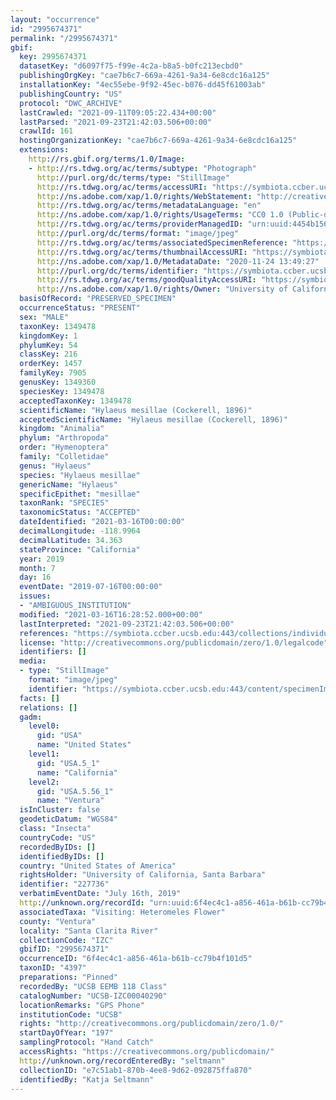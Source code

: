 ```yaml
---
layout: "occurrence"
id: "2995674371"
permalink: "/2995674371"
gbif:
  key: 2995674371
  datasetKey: "d6097f75-f99e-4c2a-b8a5-b0fc213ecbd0"
  publishingOrgKey: "cae7b6c7-669a-4261-9a34-6e8cdc16a125"
  installationKey: "4ec55ebe-9f92-45ec-b076-dd45f61003ab"
  publishingCountry: "US"
  protocol: "DWC_ARCHIVE"
  lastCrawled: "2021-09-11T09:05:22.434+00:00"
  lastParsed: "2021-09-23T21:42:03.506+00:00"
  crawlId: 161
  hostingOrganizationKey: "cae7b6c7-669a-4261-9a34-6e8cdc16a125"
  extensions:
    http://rs.gbif.org/terms/1.0/Image:
    - http://rs.tdwg.org/ac/terms/subtype: "Photograph"
      http://purl.org/dc/terms/type: "StillImage"
      http://rs.tdwg.org/ac/terms/accessURI: "https://symbiota.ccber.ucsb.edu:443/content/specimenImages/UCSB_IZC/UCSB-IZC00040/UCSB-IZC00040290.jpg"
      http://ns.adobe.com/xap/1.0/rights/WebStatement: "http://creativecommons.org/publicdomain/zero/1.0/"
      http://rs.tdwg.org/ac/terms/metadataLanguage: "en"
      http://ns.adobe.com/xap/1.0/rights/UsageTerms: "CC0 1.0 (Public-domain)"
      http://rs.tdwg.org/ac/terms/providerManagedID: "urn:uuid:4454b156-6a7d-47db-9668-39c348fa8749"
      http://purl.org/dc/terms/format: "image/jpeg"
      http://rs.tdwg.org/ac/terms/associatedSpecimenReference: "https://symbiota.ccber.ucsb.edu:443/collections/individual/index.php?occid=227736"
      http://rs.tdwg.org/ac/terms/thumbnailAccessURI: "https://symbiota.ccber.ucsb.edu:443/content/specimenImages/UCSB_IZC/UCSB-IZC00040/UCSB-IZC00040290_tn.jpg"
      http://ns.adobe.com/xap/1.0/MetadataDate: "2020-11-24 13:49:27"
      http://purl.org/dc/terms/identifier: "https://symbiota.ccber.ucsb.edu:443/content/specimenImages/UCSB_IZC/UCSB-IZC00040/UCSB-IZC00040290.jpg"
      http://rs.tdwg.org/ac/terms/goodQualityAccessURI: "https://symbiota.ccber.ucsb.edu:443/content/specimenImages/UCSB_IZC/UCSB-IZC00040/UCSB-IZC00040290.jpg"
      http://ns.adobe.com/xap/1.0/rights/Owner: "University of California, Santa Barbara"
  basisOfRecord: "PRESERVED_SPECIMEN"
  occurrenceStatus: "PRESENT"
  sex: "MALE"
  taxonKey: 1349478
  kingdomKey: 1
  phylumKey: 54
  classKey: 216
  orderKey: 1457
  familyKey: 7905
  genusKey: 1349360
  speciesKey: 1349478
  acceptedTaxonKey: 1349478
  scientificName: "Hylaeus mesillae (Cockerell, 1896)"
  acceptedScientificName: "Hylaeus mesillae (Cockerell, 1896)"
  kingdom: "Animalia"
  phylum: "Arthropoda"
  order: "Hymenoptera"
  family: "Colletidae"
  genus: "Hylaeus"
  species: "Hylaeus mesillae"
  genericName: "Hylaeus"
  specificEpithet: "mesillae"
  taxonRank: "SPECIES"
  taxonomicStatus: "ACCEPTED"
  dateIdentified: "2021-03-16T00:00:00"
  decimalLongitude: -118.9964
  decimalLatitude: 34.363
  stateProvince: "California"
  year: 2019
  month: 7
  day: 16
  eventDate: "2019-07-16T00:00:00"
  issues:
  - "AMBIGUOUS_INSTITUTION"
  modified: "2021-03-16T16:28:52.000+00:00"
  lastInterpreted: "2021-09-23T21:42:03.506+00:00"
  references: "https://symbiota.ccber.ucsb.edu:443/collections/individual/index.php?occid=227736"
  license: "http://creativecommons.org/publicdomain/zero/1.0/legalcode"
  identifiers: []
  media:
  - type: "StillImage"
    format: "image/jpeg"
    identifier: "https://symbiota.ccber.ucsb.edu:443/content/specimenImages/UCSB_IZC/UCSB-IZC00040/UCSB-IZC00040290.jpg"
  facts: []
  relations: []
  gadm:
    level0:
      gid: "USA"
      name: "United States"
    level1:
      gid: "USA.5_1"
      name: "California"
    level2:
      gid: "USA.5.56_1"
      name: "Ventura"
  isInCluster: false
  geodeticDatum: "WGS84"
  class: "Insecta"
  countryCode: "US"
  recordedByIDs: []
  identifiedByIDs: []
  country: "United States of America"
  rightsHolder: "University of California, Santa Barbara"
  identifier: "227736"
  verbatimEventDate: "July 16th, 2019"
  http://unknown.org/recordId: "urn:uuid:6f4ec4c1-a856-461a-b61b-cc79b4f101d5"
  associatedTaxa: "Visiting: Heteromeles Flower"
  county: "Ventura"
  locality: "Santa Clarita River"
  collectionCode: "IZC"
  gbifID: "2995674371"
  occurrenceID: "6f4ec4c1-a856-461a-b61b-cc79b4f101d5"
  taxonID: "4397"
  preparations: "Pinned"
  recordedBy: "UCSB EEMB 118 Class"
  catalogNumber: "UCSB-IZC00040290"
  locationRemarks: "GPS Phone"
  institutionCode: "UCSB"
  rights: "http://creativecommons.org/publicdomain/zero/1.0/"
  startDayOfYear: "197"
  samplingProtocol: "Hand Catch"
  accessRights: "https://creativecommons.org/publicdomain/"
  http://unknown.org/recordEnteredBy: "seltmann"
  collectionID: "e7c51ab1-870b-4ee8-9d62-092875ffa870"
  identifiedBy: "Katja Seltmann"
---
```

